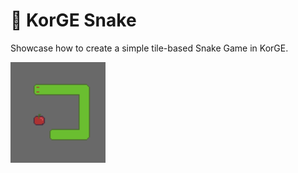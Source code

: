 # 🐍 KorGE Snake

Showcase how to create a simple tile-based Snake Game in KorGE.

![](./screenshot.png)
